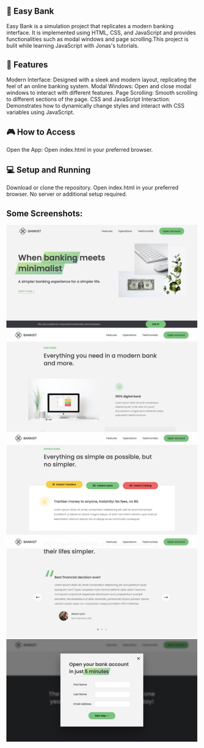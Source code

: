 ## 🏦 Easy Bank
Easy Bank is a simulation project that replicates a modern banking interface. It is implemented using HTML, CSS, and JavaScript and provides functionalities such as modal windows and page scrolling.This project is bulit while learning JavaScript with Jonas's tutorials.

## 🚀 Features
Modern Interface: Designed with a sleek and modern layout, replicating the feel of an online banking system.
Modal Windows: Open and close modal windows to interact with different features.
Page Scrolling: Smooth scrolling to different sections of the page.
CSS and JavaScript Interaction: Demonstrates how to dynamically change styles and interact with CSS variables using JavaScript.

## 🎮 How to Access
Open the App: Open index.html in your preferred browser.

## 💻 Setup and Running
Download or clone the repository.
Open index.html in your preferred browser.
No server or additional setup required.

## Some Screenshots:
<img width='500' src='img/EasyBank.jpg'>
<img width='500' src='img/EasyBank2.jpg'>
<img width='500' src='img/EasyBank3.jpg'>
<img width='500' src='img/EasyBank4.jpg'>
<img width='500' src='img/EasyBank5.jpg'>
